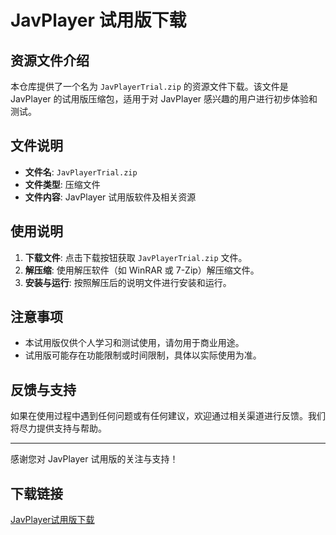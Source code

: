 # JavPlayer 试用版下载

## 资源文件介绍

本仓库提供了一个名为 `JavPlayerTrial.zip` 的资源文件下载。该文件是 JavPlayer 的试用版压缩包，适用于对 JavPlayer 感兴趣的用户进行初步体验和测试。

## 文件说明

- **文件名**: `JavPlayerTrial.zip`
- **文件类型**: 压缩文件
- **文件内容**: JavPlayer 试用版软件及相关资源

## 使用说明

1. **下载文件**: 点击下载按钮获取 `JavPlayerTrial.zip` 文件。
2. **解压缩**: 使用解压软件（如 WinRAR 或 7-Zip）解压缩文件。
3. **安装与运行**: 按照解压后的说明文件进行安装和运行。

## 注意事项

- 本试用版仅供个人学习和测试使用，请勿用于商业用途。
- 试用版可能存在功能限制或时间限制，具体以实际使用为准。

## 反馈与支持

如果在使用过程中遇到任何问题或有任何建议，欢迎通过相关渠道进行反馈。我们将尽力提供支持与帮助。

---

感谢您对 JavPlayer 试用版的关注与支持！

## 下载链接

[JavPlayer试用版下载](https://pan.quark.cn/s/b2a9ed7e9780)